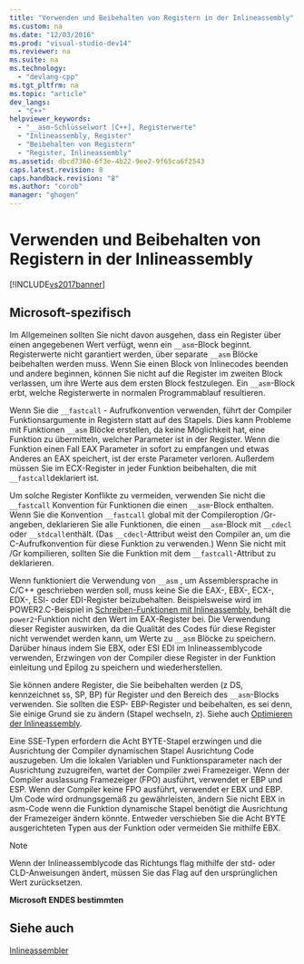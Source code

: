 ```yaml
---
title: "Verwenden und Beibehalten von Registern in der Inlineassembly"
ms.custom: na
ms.date: "12/03/2016"
ms.prod: "visual-studio-dev14"
ms.reviewer: na
ms.suite: na
ms.technology: 
  - "devlang-cpp"
ms.tgt_pltfrm: na
ms.topic: "article"
dev_langs: 
  - "C++"
helpviewer_keywords: 
  - "__asm-Schlüsselwort [C++], Registerwerte"
  - "Inlineassembly, Register"
  - "Beibehalten von Registern"
  - "Register, Inlineassembly"
ms.assetid: dbcd7360-6f3e-4b22-9ee2-9f65ca6f2543
caps.latest.revision: 8
caps.handback.revision: "8"
ms.author: "corob"
manager: "ghogen"
---
```

# Verwenden und Beibehalten von Registern in der Inlineassembly
[!INCLUDE[vs2017banner](../../assembler/inline/includes/vs2017banner.md)]

## Microsoft\-spezifisch  
 Im Allgemeinen sollten Sie nicht davon ausgehen, dass ein Register über einen angegebenen Wert verfügt, wenn ein `__asm`\-Block beginnt.  Registerwerte nicht garantiert werden, über separate `__asm` Blöcke beibehalten werden muss.  Wenn Sie einen Block von Inlinecodes beenden und andere beginnen, können Sie nicht auf die Register im zweiten Block verlassen, um ihre Werte aus dem ersten Block festzulegen.  Ein `__asm`\-Block erbt, welche Registerwerte in normalen Programmablauf resultieren.  
  
 Wenn Sie die `__fastcall` \- Aufrufkonvention verwenden, führt der Compiler Funktionsargumente in Registern statt auf des Stapels.  Dies kann Probleme mit Funktionen `__asm` Blöcke erstellen, da keine Möglichkeit hat, eine Funktion zu übermitteln, welcher Parameter ist in der Register.  Wenn die Funktion einen Fall EAX Parameter in sofort zu empfangen und etwas Anderes an EAX speichert, ist der erste Parameter verloren.  Außerdem müssen Sie im ECX\-Register in jeder Funktion beibehalten, die mit `__fastcall`deklariert ist.  
  
 Um solche Register Konflikte zu vermeiden, verwenden Sie nicht die `__fastcall` Konvention für Funktionen die einen `__asm`\-Block enthalten.  Wenn Sie die Konvention `__fastcall` global mit der Compileroption \/Gr\- angeben, deklarieren Sie alle Funktionen, die einen `__asm`\-Block mit `__cdecl` oder `__stdcall`enthält.  \(Das `__cdecl`\-Attribut weist den Compiler an, um die C\-Aufrufkonvention für diese Funktion zu verwenden.\) Wenn Sie nicht mit \/Gr kompilieren, sollten Sie die Funktion mit dem `__fastcall`\-Attribut zu deklarieren.  
  
 Wenn funktioniert die Verwendung von `__asm` , um Assemblersprache in C\/C\+\+ geschrieben werden soll, muss keine Sie die EAX\-, EBX\-, ECX\-, EDX\-, ESI\- oder EDI\-Register beizubehalten.  Beispielsweise wird im POWER2.C\-Beispiel in [Schreiben\-Funktionen mit Inlineassembly](../../assembler/inline/writing-functions-with-inline-assembly.md), behält die `power2`\-Funktion nicht den Wert im EAX\-Register bei.  Die Verwendung dieser Register auswirken, da die Qualität des Codes für diese Register nicht verwendet werden kann, um Werte zu `__asm` Blöcke zu speichern.  Darüber hinaus indem Sie EBX, oder ESI EDI im Inlineassemblycode verwenden, Erzwingen von der Compiler diese Register in der Funktion einleitung und Epilog zu speichern und wiederherstellen.  
  
 Sie können andere Register, die Sie beibehalten werden \(z DS, kennzeichnet ss, SP, BP\) für Register und den Bereich des `__asm`\-Blocks verwenden.  Sie sollten die ESP\- EBP\-Register und beibehalten, es sei denn, Sie einige Grund sie zu ändern \(Stapel wechseln, z\).  Siehe auch [Optimieren der Inlineassembly](../../assembler/inline/optimizing-inline-assembly.md).  
  
 Eine SSE\-Typen erfordern die Acht BYTE\-Stapel erzwingen und die Ausrichtung der Compiler dynamischen Stapel Ausrichtung Code auszugeben.  Um die lokalen Variablen und Funktionsparameter nach der Ausrichtung zuzugreifen, wartet der Compiler zwei Framezeiger.  Wenn der Compiler auslassung Framezeiger \(FPO\) ausführt, verwendet er EBP und ESP.  Wenn der Compiler keine FPO ausführt, verwendet er EBX und EBP.  Um Code wird ordnungsgemäß zu gewährleisten, ändern Sie nicht EBX in asm\-Code wenn die Funktion dynamische Stapel benötigt die Ausrichtung der Framezeiger ändern könnte.  Entweder verschieben Sie die Acht BYTE ausgerichteten Typen aus der Funktion oder vermeiden Sie mithilfe EBX.  
  
> [!NOTE]
>  Wenn der Inlineassemblycode das Richtungs flag mithilfe der std\- oder CLD\-Anweisungen ändert, müssen Sie das Flag auf den ursprünglichen Wert zurücksetzen.  
  
 **Microsoft ENDES bestimmten**  
  
## Siehe auch  
 [Inlineassembler](../../assembler/inline/inline-assembler.md)